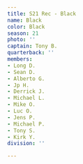 ```yaml
---
title: S21 Rec - Black
name: Black
color: Black
season: 21
photo: ''
captain: Tony B.
quarterback: ''
members:
- Long D.
- Sean D.
- Alberto G.
- Jp H.
- Derrick J.
- Michael L.
- Mike O.
- Luc O.
- Jens P.
- Michael P.
- Tony S.
- Kirk Y.
division: ''

---
```

